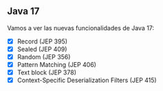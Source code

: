 ## Java 17

Vamos a ver las nuevas funcionalidades de Java 17:

- [x] Record (JEP 395)
- [x] Sealed (JEP 409)
- [x] Random (JEP 356)
- [x] Pattern Matching (JEP 406)
- [x] Text block (JEP 378)
- [x] Context-Specific Deserialization Filters (JEP 415)
